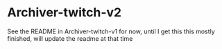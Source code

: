 # Archiver-twitch-v2

See the README in Archiver-twitch-v1 for now, until I get this this mostly finished, will update the readme at that time
